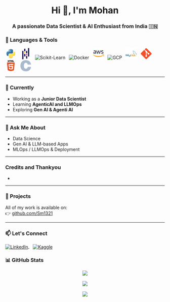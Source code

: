 <h1 align="center">Hi 👋, I'm Mohan</h1>
<h3 align="center">A passionate Data Scientist & AI Enthusiast from India 🇮🇳</h3>
<!--
<p align="center">
  <img src="https://komarev.com/ghpvc/?username=Sm1321&label=Profile%20views&color=0e75b6&style=flat" alt="Profile views" />
</p>
-->

### 🧰 Languages & Tools
<p align="left">
  <img src="https://raw.githubusercontent.com/devicons/devicon/master/icons/python/python-original.svg" width="35" alt="Python" /> &nbsp;
  <img src="https://raw.githubusercontent.com/devicons/devicon/master/icons/pandas/pandas-original.svg" width="35" alt="Pandas" /> &nbsp;
  <img src="https://upload.wikimedia.org/wikipedia/commons/0/05/Scikit_learn_logo_small.svg" width="35" alt="Scikit-Learn" /> &nbsp;
  <img src="https://cdn.jsdelivr.net/gh/devicons/devicon/icons/docker/docker-original-wordmark.svg" width="35" alt="Docker" /> &nbsp;
  <img src="https://raw.githubusercontent.com/devicons/devicon/master/icons/amazonwebservices/amazonwebservices-original-wordmark.svg" width="35" alt="AWS" /> &nbsp;
  <img src="https://www.vectorlogo.zone/logos/google_cloud/google_cloud-icon.svg" width="35" alt="GCP" /> &nbsp;
  <img src="https://raw.githubusercontent.com/devicons/devicon/master/icons/mysql/mysql-original-wordmark.svg" width="35" alt="MySQL" /> &nbsp;
  <img src="https://raw.githubusercontent.com/devicons/devicon/master/icons/git/git-original.svg" width="35" alt="Git" /> &nbsp;
  <img src="https://raw.githubusercontent.com/devicons/devicon/master/icons/html5/html5-original-wordmark.svg" width="35" alt="HTML5" /> &nbsp;
  <img src="https://raw.githubusercontent.com/devicons/devicon/master/icons/c/c-original.svg" width="35" alt="C" />
</p>

---

### 🔭 Currently
- Working as a **Junior Data Scientist**
- Learning **AgenticAI and LLMOps**
- Exploring **Gen AI & Agenti AI**

---

### 💬 Ask Me About
- Data Science  
- Gen AI & LLM-based Apps  
- MLOps / LLMOps & Deployment

---

### Credits and Thankyou 
- 

---

### 📂 Projects
All of my work is available on:  
👉 [github.com/Sm1321](https://github.com/Sm1321)

---

### 📫 Let's Connect
<p align="left">
  <a href="https://www.linkedin.com/in/mohan-s-805b72212/" target="_blank">
    <img align="center" src="https://raw.githubusercontent.com/rahuldkjain/github-profile-readme-generator/master/src/images/icons/Social/linked-in-alt.svg" alt="LinkedIn" height="28" width="36" />
  </a>
  &nbsp;&nbsp;
  <a href="https://www.kaggle.com/siddulamohan" target="_blank">
    <img align="center" src="https://raw.githubusercontent.com/rahuldkjain/github-profile-readme-generator/master/src/images/icons/Social/kaggle.svg" alt="Kaggle" height="28" width="36" />
  </a>
</p>



### 📊 GitHub Stats
<p align="center">
  <img src="https://github-readme-stats.vercel.app/api?username=Sm1321&show_icons=true&theme=radical" width="60%" />
</p>

<p align="center">
  <img src="https://github-readme-stats.vercel.app/api/top-langs/?username=Sm1321&layout=compact&theme=radical" width="35%" />
</p>

<p align="center">
  <img src="https://github-readme-streak-stats.herokuapp.com/?user=Sm1321&theme=radical" width="60%" />
</p>
